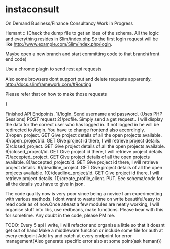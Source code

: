 # instaconsult
On Demand Business/Finance Consultancy
Work in Progress


Hemant :: {Check the dump file to get an idea of the schema. All the logic and everything resides in Slim/index.php
 So the first login request will be like http://www.example.com/Slim/index.php/login.

 Maybe open a new branch and start committing code to that branch(front end code)

 Use a chrome plugin to send rest api requests

 Also some browsers dont support put and delete requests apparently. http://docs.slimframework.com/#Routing

 Please refer that on how to make those requests



 }



Finished API Endpoints.
1)/login. Send username and password.   (Uses PHP Sessions) POST request
2)/profile. Simply send a get request.. I will display the data for the correct user who has logged in. If not logged in he will be redirected to /login. You have to change frontend also accordingly.
3)/open_project. GET Give project details of all the open projects available.
4)/open_project/id. GET Give project id there, I will retrieve project details.
5)/closed_project. GET Give project details of all the open projects available.
6)/closed_project/id. GET Give project id there, I will retrieve project details.
7)/accepted_project. GET Give project details of all the open projects available.
8)/accepted_project/id. GET Give project id there, I will retrieve project details.
9)/deadline_project. GET Give project details of all the open projects available.
10)/deadline_project/id. GET Give project id there, I will retrieve project details.
11)/create_profile_client. PUT. See schema/code for all the details you have to give in json.


The code quality now is very poor since being a novice I am experimenting with various methods. I dont want to waste time on write beautiful/easy to read code as of now.Once atleast a few modules are neatly working, I will organise stuff into libs, use redbeans, make functions. Please bear with this for sometime. Any doubt in the code, please PM me.


TODO:
Every 5 api I write, I will refactor and organise a little so that it doesnt get out of hand
Make a middleware function or include some file for auth at every endpoint
Add try and catch at every endpoint for error management(Also generate specific error also at some point{ask hemant})

